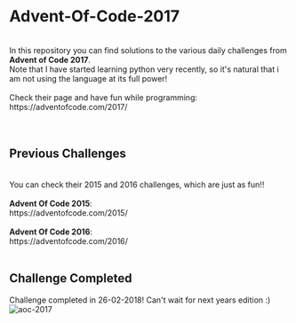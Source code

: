# Advent-Of-Code-2017

<br />
In this repository you can find solutions to the various daily challenges from <b>Advent of Code 2017</b>.<br />
Note that I have started learning python very recently, so it's natural that i am not using the language at its full power!
<br />
<br />
Check their page and have fun while programming:
<br />
https://adventofcode.com/2017/
<br />
<br />
<br />

## Previous Challenges

<br />
You can check their 2015 and 2016 challenges, which are just as fun!!
<br />
<br />
<b>Advent Of Code 2015</b>:
<br />
https://adventofcode.com/2015/
<br /><br />
<b>Advent Of Code 2016</b>:
<br />
https://adventofcode.com/2016/<br /><br />


## Challenge Completed

Challenge completed in 26-02-2018! Can't wait for next years edition :)
<br />
![aoc-2017](https://user-images.githubusercontent.com/25830462/36700670-6956fe30-1b48-11e8-99ff-99185b79f7cc.png)
